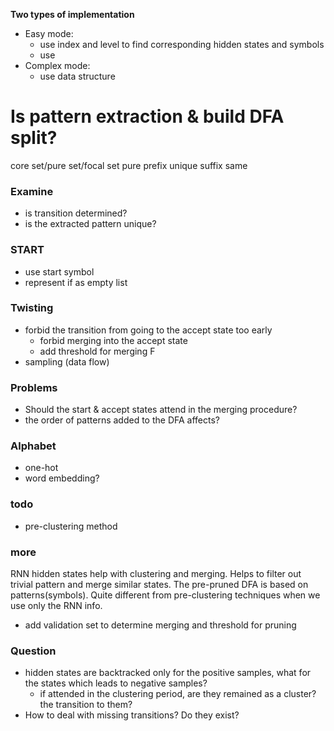 **Two types of implementation**
* Easy mode:
    * use index and level to find corresponding hidden states and symbols
    * use 
* Complex mode:
  * use data structure

# Is pattern extraction & build DFA split?

core set/pure set/focal set
pure
prefix unique
suffix same

### Examine
* is transition determined?
* is the extracted pattern unique?


### START
* use start symbol
* represent if as empty list

### Twisting
* forbid the transition from going to the accept state too early
  * forbid merging into the accept state
  * add threshold for merging F
* sampling (data flow)


### Problems
* Should the start & accept states attend in the merging procedure?
* the order of patterns added to the DFA affects?

### Alphabet
* one-hot
* word embedding?

### todo
* pre-clustering method

### more
RNN hidden states help with clustering and merging. Helps to filter out trivial pattern and merge similar states.
The pre-pruned DFA is based on patterns(symbols). Quite different from pre-clustering techniques when we use only the RNN info.
* add validation set to determine merging and threshold for pruning

### Question
* hidden states are backtracked only for the positive samples, what for the states which leads to negative samples?
  * if attended in the clustering period, are they remained as a cluster? the transition to them?
* How to deal with missing transitions? Do they exist?